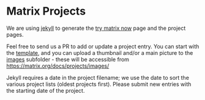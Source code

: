 # Matrix Projects
We are using [jekyll](https://jekyllrb.com/) to generate the [try matrix now](https://matrix.org/docs/projects/try-matrix-now.html) page and the project pages.

Feel free to send us a PR to add or update a project entry. You can start with the [template](./template.md), and you can upload a thumbnail and/or a main picture to the [images](./images/) subfolder - these will be accessible from https://matrix.org/docs/projects/images/

Jekyll requires a date in the project filename; we use the date to sort the various project lists (oldest projects first). Please submit new entries with the starting date of the project.
